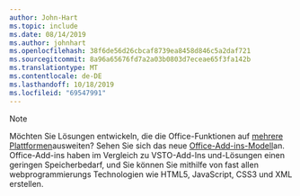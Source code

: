 ```yaml
---
author: John-Hart
ms.topic: include
ms.date: 08/14/2019
ms.author: johnhart
ms.openlocfilehash: 38f6de56d26cbcaf8739ea8458d846c5a2daf721
ms.sourcegitcommit: 8a96a65676fd7a2a03b0803d7eceae65f3fa142b
ms.translationtype: MT
ms.contentlocale: de-DE
ms.lasthandoff: 10/18/2019
ms.locfileid: "69547991"
---
```

> [!NOTE]
> Möchten Sie Lösungen entwickeln, die die Office-Funktionen auf [mehrere Plattformen](https://dev.office.com/add-in-availability)ausweiten? Sehen Sie sich das neue [Office-Add-ins-Modell](https://dev.office.com/docs/add-ins/overview/office-add-ins)an. Office-Add-ins haben im Vergleich zu VSTO-Add-Ins und-Lösungen einen geringen Speicherbedarf, und Sie können Sie mithilfe von fast allen webprogrammierungs Technologien wie HTML5, JavaScript, CSS3 und XML erstellen.